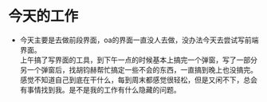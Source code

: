 # 今天的工作  
+ 今天主要是去做前段界面，oa的界面一直没人去做，没办法今天去尝试写前端界面。  
上午搞了写界面的工具，到下午一点的时候基本上搞完一个弹窗，写了一部分另一个弹窗后，找胡钧赫帮忙搞定一些不会的东西，一直搞到晚上也没搞完。  
感觉不知道自己到底在干什么，每到周末都感觉很轻松，但是又闲不下，总会有事情找到我。是不是我的工作有什么隐藏的问题。
